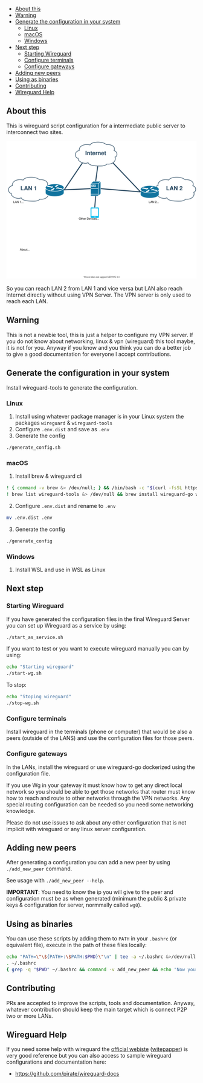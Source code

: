 
- [About this](#about-this)
- [Warning](#warning)
- [Generate the configuration in your system](#generate-the-configuration-in-your-system)
  - [Linux](#linux)
  - [macOS](#macos)
  - [Windows](#windows)
- [Next step](#next-step)
  - [Starting Wireguard](#starting-wireguard)
  - [Configure terminals](#configure-terminals)
  - [Configure gateways](#configure-gateways)
- [Adding new peers](#adding-new-peers)
- [Using as binaries](#using-as-binaries)
- [Contributing](#contributing)
- [Wireguard Help](#wireguard-help)

## About this

This is wireguard script configuration for a intermediate public server to interconnect two sites.

![Network Schema, there is a LAN called 1 in one side with a router drawing a line to vpn server and another line to internet and the same in the other side](Wireguard-site-to-site.svg)

So you can reach LAN 2 from LAN 1 and vice versa but LAN also reach Internet directly without using VPN Server. The VPN server is only used to reach each LAN.

## Warning

This is not a newbie tool, this is just a helper to configure my VPN server. If you do not know about networking, linux & vpn (wireguard) this tool maybe, it is not for you. Anyway if you know and you think you can do a better job to give a good documentation for everyone I accept contributions.

## Generate the configuration in your system

Install wireguard-tools to generate the configuration.

### Linux

1. Install using whatever package manager is in your Linux system the packages `wireguard` & `wireguard-tools`
2. Configure `.env.dist` and save as `.env`
3. Generate the config

```bash
./generate_config.sh
```

### macOS

1. Install brew & wireguard cli

```bash
! { command -v brew &> /dev/null; } && /bin/bash -c "$(curl -fsSL https://raw.githubusercontent.com/Homebrew/install/HEAD/install.sh)"
! brew list wireguard-tools &> /dev/null && brew install wireguard-go wireguard-tools
```

2. Configure `.env.dist` and rename to `.env`

```bash
mv .env.dist .env
```

3. Generate the config

```bash
./generate_config
```

### Windows

1. Install WSL and use in WSL as Linux


## Next step

### Starting Wireguard

If you have generated the configuration files in the final Wireguard Server you can set up Wireguard as a service by using:

```bash
./start_as_service.sh
```

If you want to test or you want to execute wireguard manually you can by using:

```bash
echo "Starting wireguard"
./start-wg.sh
```

To stop:

```bash
echo "Stoping wireguard"
./stop-wg.sh
```

### Configure terminals

Install wireguard in the terminals (phone or computer) that would be also a peers (outside of the LANS) and use the configuration files for those peers.

### Configure gateways

In the LANs, install the wireguard or use wireguard-go dockerized using the configuration file.

If you use Wg in your gateway it must know how to get any direct local network so you should be able to get those networks that router must know how to reach and route to other networks through the VPN networks. Any special routing configuration can be needed so you need some networking knowledge.

Please do not use issues to ask about any other configuration that is not implicit with wireguard or any linux server configuration.

## Adding new peers

After generating a configuration you can add a new peer by using `./add_new_peer` command.

See usage with `./add_new_peer --help`.

**IMPORTANT**: You need to know the ip you will give to the peer and configuration must be as when generated (minimum the public & private keys & configuration for server, normmally called `wg0`).

## Using as binaries

You can use these scripts by adding them to `PATH` in your `.bashrc` (or equivalent file), execute in the path of these files locally:

```bash
echo "PATH=\"\${PATH+:\$PATH:$PWD}\"\n" | tee -a ~/.bashrc &>/dev/null
. ~/.bashrc
{ grep -q "$PWD" ~/.bashrc && command -v add_new_peer && echo "Now you can execute wireguard-site-to-site scripts"; } || echo "[FAIL] wireguard-site-to-site PATH could not be found"

```

## Contributing

PRs are accepted to improve the scripts, tools and documentation. Anyway, whatever contribution should keep the main target which is connect P2P two or more LANs.

## Wireguard Help

If you need some help with wireguard the [official webiste](https://www.wireguard.com/) ([witepapper](https://www.wireguard.com/papers/wireguard.pdf)) is very good reference but you can also access to sample wireguard configurations and documentation here:
- https://github.com/pirate/wireguard-docs
